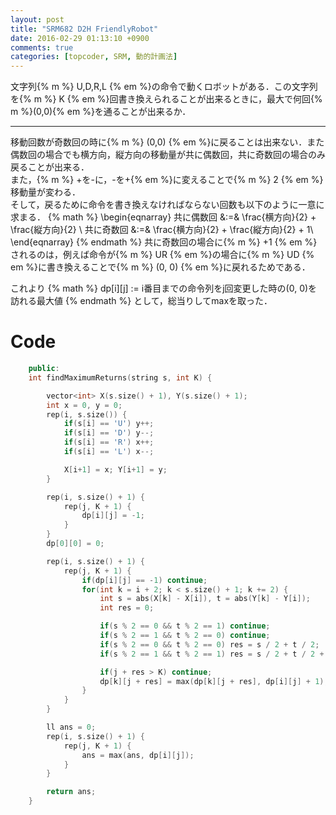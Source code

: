 ```yaml
---
layout: post
title: "SRM682 D2H FriendlyRobot"
date: 2016-02-29 01:13:10 +0900
comments: true
categories: [topcoder, SRM, 動的計画法]
---
```


文字列{% m %} U,D,R,L {% em %}の命令で動くロボットがある．この文字列を{% m %} K {% em %}回書き換えられることが出来るときに，最大で何回{% m %}(0,0){% em %}を通ることが出来るか．

<!-- more -->

---

移動回数が奇数回の時に{% m %} (0,0) {% em %}に戻ることは出来ない．また偶数回の場合でも横方向，縦方向の移動量が共に偶数回，共に奇数回の場合のみ戻ることが出来る．  
また，{% m %} +を-に，-を+{% em %}に変えることで{% m %} 2 {% em %}移動量が変わる．  
そして，戻るために命令を書き換えなければならない回数も以下のように一意に求まる．
{% math %}
\begin{eqnarray}
	共に偶数回 &:=&  \frac{横方向}{2} + \frac{縦方向}{2} \\
	共に奇数回 &:=&  \frac{横方向}{2} + \frac{縦方向}{2} + 1\\
\end{eqnarray}
{% endmath %}
共に奇数回の場合に{% m %} +1 {% em %}されるのは，例えば命令が{% m %} UR {% em %}の場合に{% m %} UD {% em %}に書き換えることで{% m %} (0, 0) {% em %}に戻れるためである．

これより
{% math %}
	dp[i][j] := i番目までの命令列をj回変更した時の(0, 0)を訪れる最大値
{% endmath %}
として，総当りしてmaxを取った．

# Code

```cpp
	public:
	int findMaximumReturns(string s, int K) {

		vector<int> X(s.size() + 1), Y(s.size() + 1);
		int x = 0, y = 0;
		rep(i, s.size()) {
			if(s[i] == 'U') y++;
			if(s[i] == 'D') y--;
			if(s[i] == 'R') x++;
			if(s[i] == 'L') x--;

			X[i+1] = x; Y[i+1] = y;
		}

		rep(i, s.size() + 1) {
			rep(j, K + 1) {
				dp[i][j] = -1;
			}
		}
		dp[0][0] = 0;

		rep(i, s.size() + 1) {
			rep(j, K + 1) {
				if(dp[i][j] == -1) continue;
				for(int k = i + 2; k < s.size() + 1; k += 2) {
					int s = abs(X[k] - X[i]), t = abs(Y[k] - Y[i]);
					int res = 0;

					if(s % 2 == 0 && t % 2 == 1) continue;
					if(s % 2 == 1 && t % 2 == 0) continue;
					if(s % 2 == 0 && t % 2 == 0) res = s / 2 + t / 2;
					if(s % 2 == 1 && t % 2 == 1) res = s / 2 + t / 2 + 1;

					if(j + res > K) continue;
					dp[k][j + res] = max(dp[k][j + res], dp[i][j] + 1);
				}
			}
		}

		ll ans = 0;
		rep(i, s.size() + 1) {
			rep(j, K + 1) {
				ans = max(ans, dp[i][j]);
			}
		}

		return ans;
	}
```

